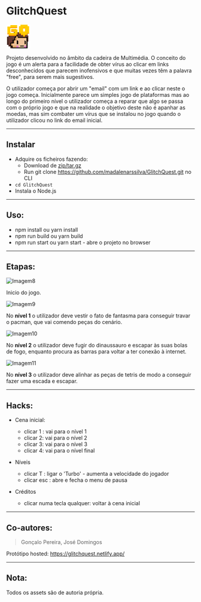 # GlitchQuest

![Phaser avatar studying](./src/assets/icon.png)

Projeto desenvolvido no âmbito da cadeira de Multimédia. O conceito do jogo é um alerta para a facilidade de obter vírus ao clicar em links desconhecidos que parecem inofensivos e que muitas vezes têm a palavra "free", para serem mais sugestivos. 

O utilizador começa por abrir um "email" com um link e ao clicar neste o jogo começa. Inicialmente parece um simples jogo de plataformas mas ao longo do primeiro nível o utilizador começa a reparar que algo se passa com o próprio jogo e que na realidade o objetivo deste não é apanhar as moedas, mas sim combater um vírus que se instalou no jogo quando o utilizador clicou no link do email inicial.

---

## Instalar
- Adquire os ficheiros fazendo:
  - Download de [zip/tar.gz](https://github.com/madalenarssilva/GlitchQuest.git)
  - Run git clone https://github.com/madalenarssilva/GlitchQuest.git no CLI
- `cd GlitchQuest`
- Instala o Node.js 

---

## Uso:

- npm install ou yarn install
- npm run build ou yarn build 
- npm run start ou yarn start - abre o projeto no browser

---

## Etapas:
<img width="300" alt="Imagem8" src="https://user-images.githubusercontent.com/56888274/124605933-5212ed00-de64-11eb-885c-d8ffc9b6e537.png">

Inicio do jogo.

<img width="300" alt="Imagem9" src="https://user-images.githubusercontent.com/56888274/124605934-52ab8380-de64-11eb-9735-387b938960e8.png">

No **nível 1** o utilizador deve vestir o fato de fantasma para conseguir travar o pacman, que vai comendo peças do cenário.

<img width="300" alt="Imagem10" src="https://user-images.githubusercontent.com/56888274/124605940-53dcb080-de64-11eb-9821-308e172ba6cd.png">

No **nível 2** o utilizador deve fugir do dinaussauro e escapar às suas bolas de fogo, enquanto procura as barras para voltar a ter conexão à internet.

<img width="300" alt="Imagem11" src="https://user-images.githubusercontent.com/56888274/124605944-54754700-de64-11eb-85da-7d72794aa53e.png">

No **nível 3** o utilizador deve alinhar as peças de tetris de modo a conseguir fazer uma escada e escapar.

---

## Hacks:

- Cena inicial:
   - clicar 1 : vai para o nível 1
   - clicar 2: vai para o nível 2
   - clicar 3: vai para o nível 3
   - clicar 4: vai para o nível final 

- Níveis
   - clicar T : ligar o 'Turbo' - aumenta a velocidade do jogador 
   - clicar esc : abre e fecha o menu de pausa

- Créditos 
   - clicar numa tecla qualquer: voltar à cena inicial

---

## Co-autores:
> Gonçalo Pereira, José Domingos

Protótipo hosted:
https://glitchquest.netlify.app/


---

## Nota:
Todos os assets são de autoria própria.


